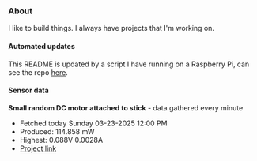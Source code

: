 ### About
I like to build things. I always have projects that I'm working on.

#### Automated updates
This README is updated by a script I have running on a Raspberry Pi, can see the repo [here](https://github.com/jdc-cunningham/raspi-git-repo-updater).

#### Sensor data


**Small random DC motor attached to stick** - data gathered every minute
- Fetched today Sunday 03-23-2025 12:00 PM
- Produced: 114.858 mW
- Highest: 0.088V 0.0028A
- [Project link](https://github.com/jdc-cunningham/turbine-raspi)